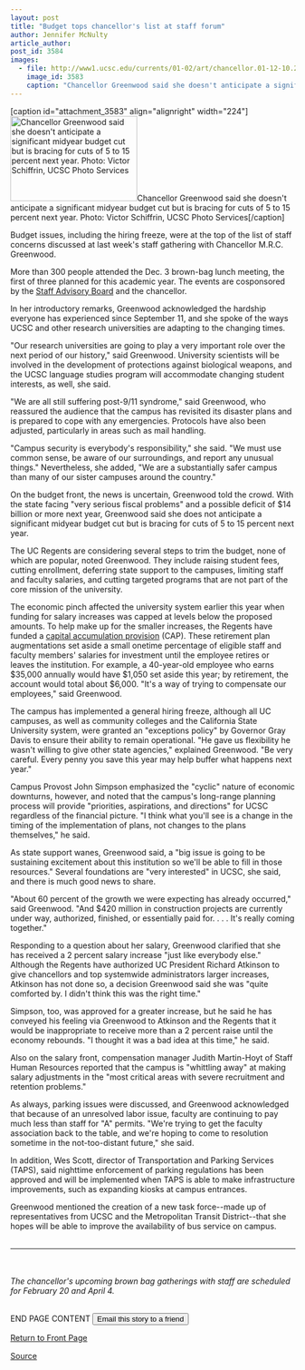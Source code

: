 ```yaml
---
layout: post
title: "Budget tops chancellor's list at staff forum"
author: Jennifer McNulty
article_author: 
post_id: 3584
images:
  - file: http://www1.ucsc.edu/currents/01-02/art/chancellor.01-12-10.224.jpg
    image_id: 3583
    caption: "Chancellor Greenwood said she doesn't anticipate a significant midyear budget cut but is bracing for cuts of 5 to 15 percent next year. Photo: Victor Schiffrin, UCSC Photo Services"
---
```


[caption id="attachment_3583" align="alignright" width="224"]<a href="http://dev-ucsc-news.pantheonsite.io/wp-content/uploads/2001/12/chancellor.01-12-10.224.jpg"><img class="size-full wp-image-3583" src="http://dev-ucsc-news.pantheonsite.io/wp-content/uploads/2001/12/chancellor.01-12-10.224.jpg" alt="Chancellor Greenwood said she doesn't anticipate a significant midyear budget cut but is bracing for cuts of 5 to 15 percent next year. Photo: Victor Schiffrin, UCSC Photo Services" width="224" height="150" /></a>Chancellor Greenwood said she doesn't anticipate a significant midyear budget cut but is bracing for cuts of 5 to 15 percent next year. Photo: Victor Schiffrin, UCSC Photo Services[/caption]
<p>
  Budget issues, including the hiring freeze, were at the top of the list of staff concerns discussed at last week's staff gathering with Chancellor M.R.C. Greenwood.
</p>More than 300 people attended the Dec. 3 brown-bag lunch meeting, the first of three planned for this academic year. The events are cosponsored by the <a href="http://sab.ucsc.edu/">Staff Advisory Board</a> and the chancellor.
<p>
  In her introductory remarks, Greenwood acknowledged the hardship everyone has experienced since September 11, and she spoke of the ways UCSC and other research universities are adapting to the changing times.
</p>
<p>
  "Our research universities are going to play a very important role over the next period of our history," said Greenwood. University scientists will be involved in the development of protections against biological weapons, and the UCSC language studies program will accommodate changing student interests, as well, she said.
</p>
<p>
  "We are all still suffering post-9/11 syndrome," said Greenwood, who reassured the audience that the campus has revisited its disaster plans and is prepared to cope with any emergencies. Protocols have also been adjusted, particularly in areas such as mail handling.
</p>
<p>
  "Campus security is everybody's responsibility," she said. "We must use common sense, be aware of our surroundings, and report any unusual things." Nevertheless, she added, "We are a substantially safer campus than many of our sister campuses around the country."
</p>
<p>
  On the budget front, the news is uncertain, Greenwood told the crowd. With the state facing "very serious fiscal problems" and a possible deficit of $14 billion or more next year, Greenwood said she does not anticipate a significant midyear budget cut but is bracing for cuts of 5 to 15 percent next year.
</p>
<p>
  The UC Regents are considering several steps to trim the budget, none of which are popular, noted Greenwood. They include raising student fees, cutting enrollment, deferring state support to the campuses, limiting staff and faculty salaries, and cutting targeted programs that are not part of the core mission of the university.
</p>
<p>
  The economic pinch affected the university system earlier this year when funding for salary increases was capped at levels below the proposed amounts. To help make up for the smaller increases, the Regents have funded a <a href="http://www.ucsc.edu/currents/01-02/11-19/retirement.html">capital accumulation provision</a> (CAP). These retirement plan augmentations set aside a small onetime percentage of eligible staff and faculty members' salaries for investment until the employee retires or leaves the institution. For example, a 40-year-old employee who earns $35,000 annually would have $1,050 set aside this year; by retirement, the account would total about $6,000. "It's a way of trying to compensate our employees," said Greenwood.
</p>
<p>
  The campus has implemented a general hiring freeze, although all UC campuses, as well as community colleges and the California State University system, were granted an "exceptions policy" by Governor Gray Davis to ensure their ability to remain operational. "He gave us flexibility he wasn't willing to give other state agencies," explained Greenwood. "Be very careful. Every penny you save this year may help buffer what happens next year."
</p>
<p>
  Campus Provost John Simpson emphasized the "cyclic" nature of economic downturns, however, and noted that the campus's long-range planning process will provide "priorities, aspirations, and directions" for UCSC regardless of the financial picture. "I think what you'll see is a change in the timing of the implementation of plans, not changes to the plans themselves," he said.
</p>
<p>
  As state support wanes, Greenwood said, a "big issue is going to be sustaining excitement about this institution so we'll be able to fill in those resources." Several foundations are "very interested" in UCSC, she said, and there is much good news to share.
</p>
<p>
  "About 60 percent of the growth we were expecting has already occurred," said Greenwood. "And $420 million in construction projects are currently under way, authorized, finished, or essentially paid for. . . . It's really coming together."
</p>
<p>
  Responding to a question about her salary, Greenwood clarified that she has received a 2 percent salary increase "just like everybody else." Although the Regents have authorized UC President Richard Atkinson to give chancellors and top systemwide administrators larger increases, Atkinson has not done so, a decision Greenwood said she was "quite comforted by. I didn't think this was the right time."
</p>
<p>
  Simpson, too, was approved for a greater increase, but he said he has conveyed his feeling via Greenwood to Atkinson and the Regents that it would be inappropriate to receive more than a 2 percent raise until the economy rebounds. "I thought it was a bad idea at this time," he said.
</p>
<p>
  Also on the salary front, compensation manager Judith Martin-Hoyt of Staff Human Resources reported that the campus is "whittling away" at making salary adjustments in the "most critical areas with severe recruitment and retention problems."
</p>
<p>
  As always, parking issues were discussed, and Greenwood acknowledged that because of an unresolved labor issue, faculty are continuing to pay much less than staff for "A" permits. "We're trying to get the faculty association back to the table, and we're hoping to come to resolution sometime in the not-too-distant future," she said.
</p>
<p>
  In addition, Wes Scott, director of Transportation and Parking Services (TAPS), said nighttime enforcement of parking regulations has been approved and will be implemented when TAPS is able to make infrastructure improvements, such as expanding kiosks at campus entrances.
</p>
<p>
  Greenwood mentioned the creation of a new task force--made up of representatives from UCSC and the Metropolitan Transit District--that she hopes will be able to improve the availability of bus service on campus.<br>
  <br>
</p>
<hr>
<br>
<br>
<i>The chancellor's upcoming brown bag gatherings with staff are scheduled for February 20 and April 4.</i>
<p>
  <br>
  END PAGE CONTENT <input name="t1" size="-1" type="hidden"> <input type="submit" value="Email this story to a friend">
</p>
<p>
  <a href="../../index.html">Return to Front Page</a> <img align="bottom" alt=" " border="0" height="1" src="../../images/trans.gif" width="385">
</p>
<p><a href="http://www1.ucsc.edu/currents/01-02/12-10/forum.html" title="Permalink to forum">Source</a></p>
